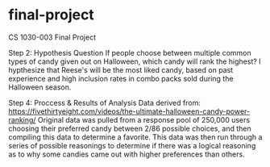 # final-project
CS 1030-003 Final Project

Step 2: Hypothesis Question
  If people choose between multiple common types of candy given out on Halloween, which candy will rank the highest?
  I hypthesize that Reese's will be the most liked candy, based on past experience and high inclusion rates in combo packs    sold during the Halloween season. 

Step 4: Proccess & Results of Analysis
  Data derived from:
  https://fivethirtyeight.com/videos/the-ultimate-halloween-candy-power-ranking/
Original data was pulled from a response pool of 250,000 users choosing their preferred candy between 2/86 possible choices, and then compiling this data to determine a favorite.
This data was then run through a series of possible reasonings to determine if there was a logical reasoning as to why some candies came out with higher preferences than others. 
